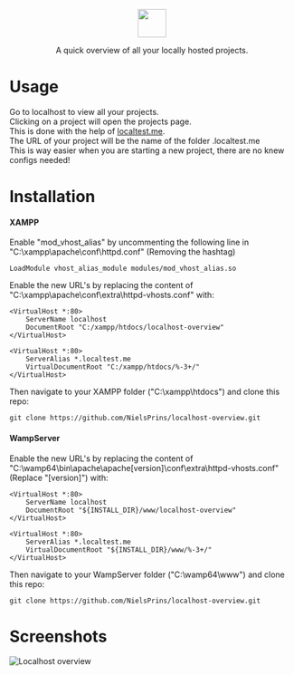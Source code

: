 <p align="center">
  <img  src="https://user-images.githubusercontent.com/28888849/72172628-ea4a2600-33d5-11ea-9f2e-bbdf5137676e.jpg" height="50">
</p>
<div align="center">A quick overview of all your locally hosted projects.</div>

# Usage
Go to localhost to view all your projects.  
Clicking on a project will open the projects page.  
This is done with the help of [localtest.me](https://readme.localtest.me/ "readme.localtest.me").  
The URL of your project will be the name of the folder .localtest.me  
This is way easier when you are starting a new project, there are no knew configs needed!

# Installation
#### XAMPP
Enable "mod_vhost_alias" by uncommenting the following line in "C:\xampp\apache\conf\httpd.conf" (Removing the hashtag)
```
LoadModule vhost_alias_module modules/mod_vhost_alias.so
```

Enable the new URL's by replacing the content of "C:\xampp\apache\conf\extra\httpd-vhosts.conf" with:
``` apacheconfig
<VirtualHost *:80>
	ServerName localhost
	DocumentRoot "C:/xampp/htdocs/localhost-overview"
</VirtualHost>

<VirtualHost *:80>
	ServerAlias *.localtest.me
	VirtualDocumentRoot "C:/xampp/htdocs/%-3+/"
</VirtualHost>
```

Then navigate to your XAMPP folder ("C:\xampp\htdocs") and clone this repo:
```
git clone https://github.com/NielsPrins/localhost-overview.git
```

#### WampServer

Enable the new URL's by replacing the content of "C:\wamp64\bin\apache\apache[version]\conf\extra\httpd-vhosts.conf" (Replace "[version]") with:
```
<VirtualHost *:80>
	ServerName localhost
	DocumentRoot "${INSTALL_DIR}/www/localhost-overview"
</VirtualHost>

<VirtualHost *:80>
	ServerAlias *.localtest.me
	VirtualDocumentRoot "${INSTALL_DIR}/www/%-3+/"
</VirtualHost>
```

Then navigate to your WampServer folder ("C:\wamp64\www") and clone this repo:
```
git clone https://github.com/NielsPrins/localhost-overview.git
```
# Screenshots

![Localhost overview](https://user-images.githubusercontent.com/28888849/72179795-fccc5b80-33e5-11ea-805c-7a0815c741be.png "Localhost overview")
